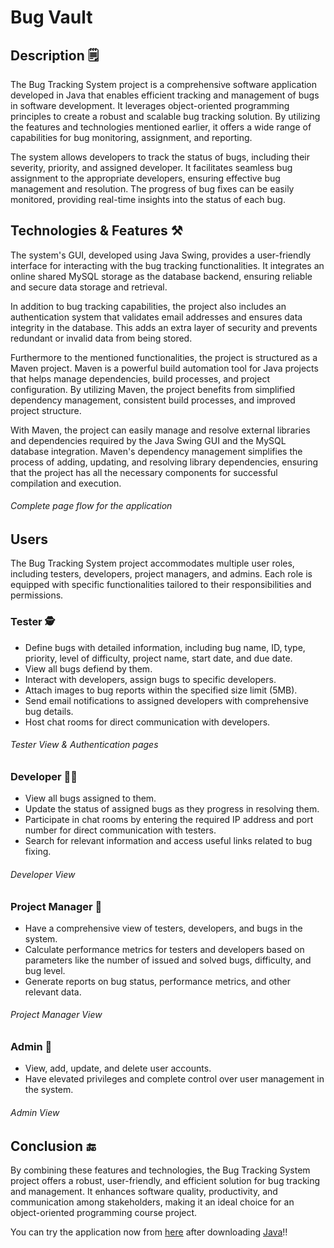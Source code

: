# Bug Vault
## Description 🗒️
The Bug Tracking System project is a comprehensive software application developed in Java that enables efficient tracking and management of bugs in software development. It leverages object-oriented programming principles to create a robust and scalable bug tracking solution. By utilizing the features and technologies mentioned earlier, it offers a wide range of capabilities for bug monitoring, assignment, and reporting.

The system allows developers to track the status of bugs, including their severity, priority, and assigned developer. It facilitates seamless bug assignment to the appropriate developers, ensuring effective bug management and resolution. The progress of bug fixes can be easily monitored, providing real-time insights into the status of each bug.

## Technologies & Features ⚒️
The system's GUI, developed using Java Swing, provides a user-friendly interface for interacting with the bug tracking functionalities. It integrates an online shared MySQL storage as the database backend, ensuring reliable and secure data storage and retrieval.

In addition to bug tracking capabilities, the project also includes an authentication system that validates email addresses and ensures data integrity in the database. This adds an extra layer of security and prevents redundant or invalid data from being stored.

Furthermore to the mentioned functionalities, the project is structured as a Maven project. Maven is a powerful build automation tool for Java projects that helps manage dependencies, build processes, and project configuration. By utilizing Maven, the project benefits from simplified dependency management, consistent build processes, and improved project structure.

With Maven, the project can easily manage and resolve external libraries and dependencies required by the Java Swing GUI and the MySQL database integration. Maven's dependency management simplifies the process of adding, updating, and resolving library dependencies, ensuring that the project has all the necessary components for successful compilation and execution.


###### Complete page flow for the application

## Users 
The Bug Tracking System project accommodates multiple user roles, including testers, developers, project managers, and admins. Each role is equipped with specific functionalities tailored to their responsibilities and permissions. 

### Tester 🕵️
  - Define bugs with detailed information, including bug name, ID, type, priority, level of difficulty, project name, start date, and due date.
  - View all bugs defiend by them.
  - Interact with developers, assign bugs to specific developers.
  - Attach images to bug reports within the specified size limit (5MB).
  - Send email notifications to assigned developers with comprehensive bug details.
  - Host chat rooms for direct communication with developers.


  ###### Tester View & Authentication pages

### Developer 🧑‍💻
  - View all bugs assigned to them.
  - Update the status of assigned bugs as they progress in resolving them.
  - Participate in chat rooms by entering the required IP address and port number for direct communication with testers.
  - Search for relevant information and access useful links related to bug fixing.

  ###### Developer View


### Project Manager 🤵
  - Have a comprehensive view of testers, developers, and bugs in the system.
  - Calculate performance metrics for testers and developers based on parameters like the number of issued and solved bugs, difficulty, and bug level.
  - Generate reports on bug status, performance metrics, and other relevant data.


  ###### Project Manager View 

### Admin 🦸
  - View, add, update, and delete user accounts.
  - Have elevated privileges and complete control over user management in the system.

  ###### Admin View

##  Conclusion 🔚
By combining these features and technologies, the Bug Tracking System project offers a robust, user-friendly, and efficient solution for bug tracking and management. It enhances software quality, productivity, and communication among stakeholders, making it an ideal choice for an object-oriented programming course project.

You can try the application now from [here](https://bit.ly/BugTrackingSystemApplication) after downloading [Java](https://www.oracle.com/eg/java/technologies/downloads/#jdk20-windows)!!


